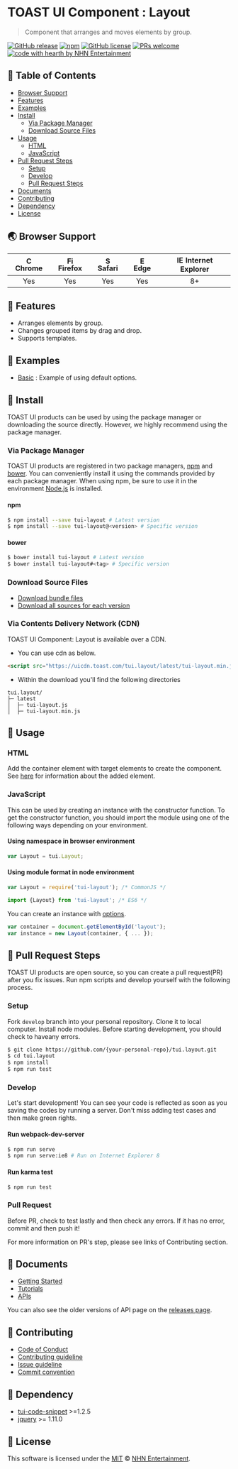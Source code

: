# TOAST UI Component : Layout
> Component that arranges and moves elements by group.

[![GitHub release](https://img.shields.io/github/release/nhnent/tui.layout.svg)](https://github.com/nhnent/tui.layout/releases/latest)
[![npm](https://img.shields.io/npm/v/tui-layout.svg)](https://www.npmjs.com/package/tui-layout)
[![GitHub license](https://img.shields.io/github/license/nhnent/tui.layout.svg)](https://github.com/nhnent/tui.layout/blob/production/LICENSE)
[![PRs welcome](https://img.shields.io/badge/PRs-welcome-ff69b4.svg)](https://github.com/nhnent/tui.project-name/labels/help%20wanted)
[![code with hearth by NHN Entertainment](https://img.shields.io/badge/%3C%2F%3E%20with%20%E2%99%A5%20by-NHN%20Entertainment-ff1414.svg)](https://github.com/nhnent)


## 🚩 Table of Contents
* [Browser Support](#-browser-support)
* [Features](#-features)
* [Examples](#-examples)
* [Install](#-install)
    * [Via Package Manager](#via-package-manager)
    * [Download Source Files](#download-source-files)
* [Usage](#-usage)
    * [HTML](#html)
    * [JavaScript](#javascript)
* [Pull Request Steps](#-pull-request-steps)
    * [Setup](#setup)
    * [Develop](#develop)
    * [Pull Request Steps](#pull-request)
* [Documents](#-documents)
* [Contributing](#-contributing)
* [Dependency](#-dependency)
* [License](#-license)


## 🌏 Browser Support
| <img src="https://user-images.githubusercontent.com/1215767/34348387-a2e64588-ea4d-11e7-8267-a43365103afe.png" alt="Chrome" width="16px" height="16px" /> Chrome | <img src="https://user-images.githubusercontent.com/1215767/34348383-9e7ed492-ea4d-11e7-910c-03b39d52f496.png" alt="Firefox" width="16px" height="16px" /> Firefox | <img src="https://user-images.githubusercontent.com/1215767/34348394-a981f892-ea4d-11e7-9156-d128d58386b9.png" alt="Safari" width="16px" height="16px" /> Safari | <img src="https://user-images.githubusercontent.com/1215767/34348380-93e77ae8-ea4d-11e7-8696-9a989ddbbbf5.png" alt="Edge" width="16px" height="16px" /> Edge | <img src="https://user-images.githubusercontent.com/1215767/34348590-250b3ca2-ea4f-11e7-9efb-da953359321f.png" alt="IE" width="16px" height="16px" /> Internet Explorer |
| :---------: | :---------: | :---------: | :---------: | :---------: |
| Yes | Yes | Yes | Yes | 8+ |


## 🎨 Features
* Arranges elements by group.
* Changes grouped items by drag and drop.
* Supports templates.


## 🐾 Examples
* [Basic](https://nhnent.github.io/tui.layout/latest/tutorial-example01-basic.html) : Example of using default options.


## 💾 Install

TOAST UI products can be used by using the package manager or downloading the source directly.
However, we highly recommend using the package manager.

### Via Package Manager

TOAST UI products are registered in two package managers, [npm](https://www.npmjs.com/) and [bower](https://bower.io/).
You can conveniently install it using the commands provided by each package manager.
When using npm, be sure to use it in the environment [Node.js](https://nodejs.org/ko/) is installed.

#### npm

``` sh
$ npm install --save tui-layout # Latest version
$ npm install --save tui-layout@<version> # Specific version
```

#### bower

``` sh
$ bower install tui-layout # Latest version
$ bower install tui-layout#<tag> # Specific version
```

### Download Source Files
* [Download bundle files](https://github.com/nhnent/tui.layout/tree/production/dist)
* [Download all sources for each version](https://github.com/nhnent/tui.layout/releases)


### Via Contents Delivery Network (CDN)
TOAST UI Component: Layout is available over a CDN.

- You can use cdn as below.

```html
<script src="https://uicdn.toast.com/tui.layout/latest/tui-layout.min.js"></script>
```


- Within the download you'll find the following directories

```
tui.layout/
├─ latest
│  ├─ tui-layout.js
│  ├─ tui-layout.min.js
```



## 🔨 Usage

### HTML

Add the container element with target elements to create the component.
See [here](https://nhnent.github.io/tui.layout/latest/tutorial-example01-basic.html#) for information about the added element.

### JavaScript

This can be used by creating an instance with the constructor function.
To get the constructor function, you should import the module using one of the following ways depending on your environment.

#### Using namespace in browser environment
``` javascript
var Layout = tui.Layout;
```

#### Using module format in node environment
``` javascript
var Layout = require('tui-layout'); /* CommonJS */
```

``` javascript
import {Layout} from 'tui-layout'; /* ES6 */
```

You can create an instance with [options](https://nhnent.github.io/tui.layout/latest/Layout.html).

``` javascript
var container = document.getElementById('layout');
var instance = new Layout(container, { ... });
```


## 🔧 Pull Request Steps

TOAST UI products are open source, so you can create a pull request(PR) after you fix issues.
Run npm scripts and develop yourself with the following process.

### Setup

Fork `develop` branch into your personal repository.
Clone it to local computer. Install node modules.
Before starting development, you should check to haveany errors.

``` sh
$ git clone https://github.com/{your-personal-repo}/tui.layout.git
$ cd tui.layout
$ npm install
$ npm run test
```

### Develop

Let's start development!
You can see your code is reflected as soon as you saving the codes by running a server.
Don't miss adding test cases and then make green rights.

#### Run webpack-dev-server

``` sh
$ npm run serve
$ npm run serve:ie8 # Run on Internet Explorer 8
```

#### Run karma test

``` sh
$ npm run test
```

### Pull Request

Before PR, check to test lastly and then check any errors.
If it has no error, commit and then push it!

For more information on PR's step, please see links of Contributing section.


## 📙 Documents
* [Getting Started](https://github.com/nhnent/tui.layout/blob/production/docs/getting-started.md)
* [Tutorials](https://github.com/nhnent/tui.layout/tree/production/docs)
* [APIs](https://nhnent.github.io/tui.layout/latest)

You can also see the older versions of API page on the [releases page](https://github.com/nhnent/tui.layout/releases).


## 💬 Contributing
* [Code of Conduct](https://github.com/nhnent/tui.layout/blob/production/CODE_OF_CONDUCT.md)
* [Contributing guideline](https://github.com/nhnent/tui.layout/blob/production/CONTRIBUTING.md)
* [Issue guideline](https://github.com/nhnent/tui.layout/blob/production/docs/ISSUE_TEMPLATE.md)
* [Commit convention](https://github.com/nhnent/tui.layout/blob/production/docs/COMMIT_MESSAGE_CONVENTION.md)


## 🔩 Dependency
* [tui-code-snippet](https://github.com/nhnent/tui.code-snippet) >=1.2.5
* [jquery](https://jquery.com/) >= 1.11.0


## 📜 License

This software is licensed under the [MIT](https://github.com/nhnent/tui.layout/blob/production/LICENSE) © [NHN Entertainment](https://github.com/nhnent).

